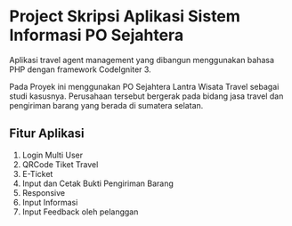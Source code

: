 # Project Skripsi Aplikasi Sistem Informasi PO Sejahtera

Aplikasi travel agent management yang dibangun menggunakan bahasa PHP dengan framework CodeIgniter 3.

Pada Proyek ini menggunakan PO Sejahtera Lantra Wisata Travel sebagai studi kasusnya. Perusahaan tersebut bergerak pada bidang jasa travel dan pengiriman barang yang berada di sumatera selatan.

## Fitur Aplikasi

1. Login Multi User
2. QRCode Tiket Travel
3. E-Ticket
4. Input dan Cetak Bukti Pengiriman Barang
5. Responsive
6. Input Informasi
7. Input Feedback oleh pelanggan
